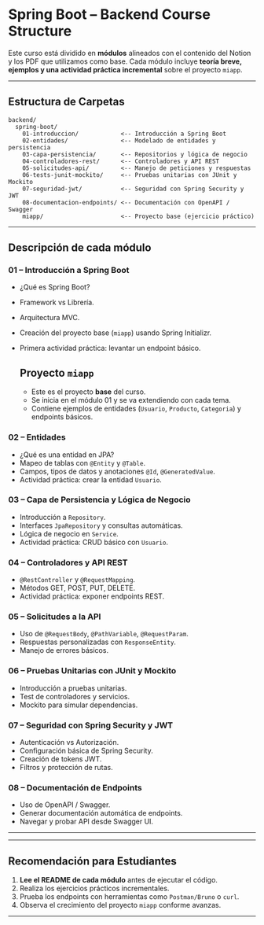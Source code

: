 # **Spring Boot – Backend Course Structure**

Este curso está dividido en **módulos** alineados con el contenido del Notion y los PDF que utilizamos como base. Cada módulo incluye **teoría breve, ejemplos y una actividad práctica incremental** sobre el proyecto `miapp`.

---

## **Estructura de Carpetas**

```
backend/
  spring-boot/
    01-introduccion/            <-- Introducción a Spring Boot
    02-entidades/               <-- Modelado de entidades y persistencia
    03-capa-persistencia/       <-- Repositorios y lógica de negocio
    04-controladores-rest/      <-- Controladores y API REST
    05-solicitudes-api/         <-- Manejo de peticiones y respuestas
    06-tests-junit-mockito/     <-- Pruebas unitarias con JUnit y Mockito
    07-seguridad-jwt/           <-- Seguridad con Spring Security y JWT
    08-documentacion-endpoints/ <-- Documentación con OpenAPI / Swagger
    miapp/                      <-- Proyecto base (ejercicio práctico)
```

---

## **Descripción de cada módulo**

### **01 – Introducción a Spring Boot**

- ¿Qué es Spring Boot?
- Framework vs Librería.
- Arquitectura MVC.
- Creación del proyecto base (`miapp`) usando Spring Initializr.
- Primera actividad práctica: levantar un endpoint básico.

  ## **Proyecto `miapp`**

  - Este es el proyecto **base** del curso.
  - Se inicia en el módulo 01 y se va extendiendo con cada tema.
  - Contiene ejemplos de entidades (`Usuario`, `Producto`, `Categoria`) y endpoints básicos.

### **02 – Entidades**

- ¿Qué es una entidad en JPA?
- Mapeo de tablas con `@Entity` y `@Table`.
- Campos, tipos de datos y anotaciones `@Id`, `@GeneratedValue`.
- Actividad práctica: crear la entidad `Usuario`.

### **03 – Capa de Persistencia y Lógica de Negocio**

- Introducción a `Repository`.
- Interfaces `JpaRepository` y consultas automáticas.
- Lógica de negocio en `Service`.
- Actividad práctica: CRUD básico con `Usuario`.

### **04 – Controladores y API REST**

- `@RestController` y `@RequestMapping`.
- Métodos GET, POST, PUT, DELETE.
- Actividad práctica: exponer endpoints REST.

### **05 – Solicitudes a la API**

- Uso de `@RequestBody`, `@PathVariable`, `@RequestParam`.
- Respuestas personalizadas con `ResponseEntity`.
- Manejo de errores básicos.

### **06 – Pruebas Unitarias con JUnit y Mockito**

- Introducción a pruebas unitarias.
- Test de controladores y servicios.
- Mockito para simular dependencias.

### **07 – Seguridad con Spring Security y JWT**

- Autenticación vs Autorización.
- Configuración básica de Spring Security.
- Creación de tokens JWT.
- Filtros y protección de rutas.

### **08 – Documentación de Endpoints**

- Uso de OpenAPI / Swagger.
- Generar documentación automática de endpoints.
- Navegar y probar API desde Swagger UI.

---

---

## **Recomendación para Estudiantes**

1. **Lee el README de cada módulo** antes de ejecutar el código.
2. Realiza los ejercicios prácticos incrementales.
3. Prueba los endpoints con herramientas como `Postman/Bruno` o `curl`.
4. Observa el crecimiento del proyecto `miapp` conforme avanzas.

---
